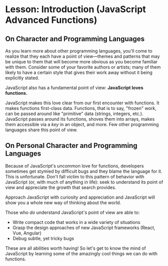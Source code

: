 # Lesson: Introduction (JavaScript Advanced Functions)

## On Character and Programming Languages

As you learn more about other programming languages, you'll come to realize that they each have a point of view—themes and patterns that may be unique to them that will become more obvious as you become familiar with them. Consider some of your favorite authors or artists; many of them likely to have a certain style that gives their work away without it being explicitly stated.

JavaScript also has a fundamental point of view: **JavaScript loves functions.**

JavaScript makes this love clear from our first encounter with functions. It makes functions first-class data. Functions, that is to say, "frozen" _work_, can be passed around like "primitive" data (strings, integers, etc.). JavaScript passes around its functions, shoves them into arrays, makes them accessible via a _key_ in an object, and more. Few other programming languages share this point of view.

## On Personal Character and Programming Languages

Because of JavaScript's uncommon love for functions, developers sometimes get stymied by difficult bugs and they blame the language for it. This is unfortunate. Don't fall victim to this pattern of behavior with JavaScript (or, with much of anything in life): seek to understand its point of view and appreciate the growth that search provides.

Approach JavaScript with curiosity and appreciation and JavaScript will show you a whole new way of thinking about the world.

Those who _do_ understand JavaScript's point of view are able to:

- Write compact code that works in a wide variety of situations
- Grasp the design approaches of new JavaScript frameworks (React, Vue, Angular)
- Debug subtle, yet tricky bugs

These are all abilities worth having! So let's get to know the mind of JavaScript by learning some of the amazingly cool things we can do with functions.
